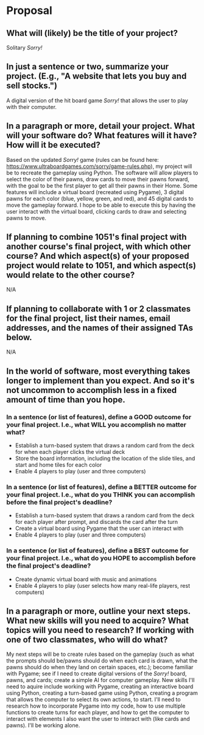# Proposal

## What will (likely) be the title of your project?

Solitary _Sorry!_

## In just a sentence or two, summarize your project. (E.g., "A website that lets you buy and sell stocks.")

A digital version of the hit board game _Sorry!_ that allows the user to play with their computer.

## In a paragraph or more, detail your project. What will your software do? What features will it have? How will it be executed?

Based on the updated _Sorry!_ game (rules can be found here: https://www.ultraboardgames.com/sorry/game-rules.php), my project will be to recreate the gameplay using Python. The software will allow players to select the color of their pawns, draw cards to move their pawns forward, with the goal to be the first player to get all their pawns in their Home. Some features will include a virtual board (recreated using Pygame), 3 digital pawns for each color (blue, yellow, green, and red), and 45 digital cards to move the gameplay forward. I hope to be able to execute this by having the user interact with the virtual board, clicking cards to draw and selecting pawns to move.

## If planning to combine 1051's final project with another course's final project, with which other course? And which aspect(s) of your proposed project would relate to 1051, and which aspect(s) would relate to the other course?

N/A

## If planning to collaborate with 1 or 2 classmates for the final project, list their names, email addresses, and the names of their assigned TAs below.

N/A

## In the world of software, most everything takes longer to implement than you expect. And so it's not uncommon to accomplish less in a fixed amount of time than you hope.

### In a sentence (or list of features), define a GOOD outcome for your final project. I.e., what WILL you accomplish no matter what?

- Establish a turn-based system that draws a random card from the deck for when each player clicks the virtual deck
- Store the board information, including the location of the slide tiles, and start and home tiles for each color
- Enable 4 players to play (user and three computers)

### In a sentence (or list of features), define a BETTER outcome for your final project. I.e., what do you THINK you can accomplish before the final project's deadline?

- Establish a turn-based system that draws a random card from the deck for each player after prompt, and discards the card after the turn
- Create a virtual board using Pygame that the user can interact with
- Enable 4 players to play (user and three computers)

### In a sentence (or list of features), define a BEST outcome for your final project. I.e., what do you HOPE to accomplish before the final project's deadline?

- Create dynamic virtual board with music and animations
- Enable 4 players to play (user selects how many real-life players, rest computers)

## In a paragraph or more, outline your next steps. What new skills will you need to acquire? What topics will you need to research? If working with one of two classmates, who will do what?

My next steps will be to create rules based on the gameplay (such as what the prompts should be/pawns should do when each card is drawn, what the pawns should do when they land on certain spaces, etc.); become familiar with Pygame; see if I need to create digital versions of the _Sorry!_ board, pawns, and cards; create a simple AI for computer gameplay. New skills I'll need to aquire include working with Pygame, creating an interactive board using Python, creating a turn-based game using Python, creating a program that allows the computer to select its own actions, to start. I'll need to research how to incorporate Pygame into my code, how to use multiple functions to create turns for each player, and how to get the computer to interact with elements I also want the user to interact with (like cards and pawns). I'll be working alone.
